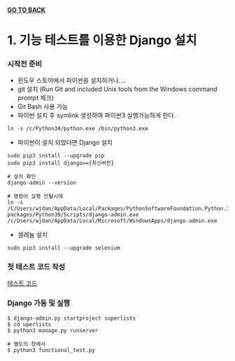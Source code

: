 #### [GO TO BACK](../README.md)

# 1. 기능 테스트를 이용한 Django 설치

### 시작전 준비
- 윈도우 스토어에서 파이썬을 설치하거나....
- git 설치 (Run Git and included Unix tools from the Windows command prompt 체크)
- Git Bash 사용 가능
- 파이썬 설치 후 symlink 생성하여 파이썬3 실행가능하게 한다.
``` shell
ln -s /c/Python34/python.exe /bin/python3.exe
```
- 파이썬이 설치 되었다면 Django 설치
``` shell
sudo pip3 install --upgrade pip
sudo pip3 install django=={최신버전}

# 설치 확인
django-admin --version

# 명령어 실행 안될시에
ln -s /C/Users/wjdan/AppData/Local/Packages/PythonSoftwareFoundation.Python.3.9_qbz5n2kfra8p0/LocalCache/local-packages/Python39/Scripts/django-admin.exe /c/Users/wjdan/AppData/Local/Microsoft/WindowsApps/django-admin.exe
```

- 셀레늄 설치
``` shell
sudo pip3 install --upgrade selenium
```

### 첫 테스트 코드 작성
[테스트 코드](./functional_test.py)

### Django 가동 및 실행
``` shell
$ django-admin.py startproject superlists
$ cd uperlists
$ python3 manage.py runserver

# 별도의 창에서
$ python3 functional_test.py
```
